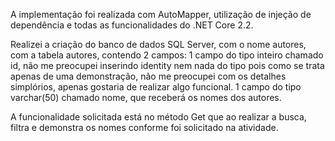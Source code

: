 A implementação foi realizada com AutoMapper, utilização de injeção de dependência e todas as funcionalidades do .NET Core 2.2.

Realizei a criação do banco de dados SQL Server, com o nome autores, com a tabela autores, contendo 2 campos: 
  1 campo do tipo inteiro chamado id, não me preocupei inserindo identity nem nada do tipo pois como se trata apenas de uma demonstração, não me preocupei com os detalhes simplórios, apenas gostaria de realizar algo funcional.
  1 campo do tipo varchar(50) chamado nome, que receberá os nomes dos autores.
  
  A funcionalidade solicitada está no método Get que ao realizar a busca, filtra e demonstra os nomes conforme foi solicitado na atividade.

